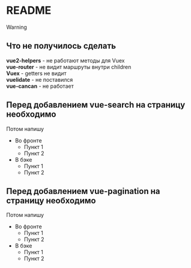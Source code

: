 # README

> [!WARNING]
> ## Что не получилось сделать
> **vue2-helpers** - не работают методы для Vuex\
> **vue-router** - не видит маршруты внутри children\
> **Vuex** - getters не видит\
> **vuelidate** - не поставился\
> **vue-cancan** - не работает

## Перед добавлением vue-search на страницу необходимо
Потом напишу
- Во фронте
  - Пункт 1
  - Пункт 2
- В бэке
  - Пункт 1
  - Пункт 2

## Перед добавлением vue-pagination на страницу необходимо
Потом напишу
- Во фронте
  - Пункт 1
  - Пункт 2
- В бэке
  - Пункт 1
  - Пункт 2